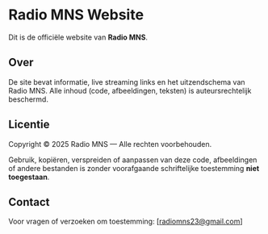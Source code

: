 # Radio MNS Website

Dit is de officiële website van **Radio MNS**.

## Over
De site bevat informatie, live streaming links en het uitzendschema van Radio MNS.
Alle inhoud (code, afbeeldingen, teksten) is auteursrechtelijk beschermd.

## Licentie
Copyright © 2025 Radio MNS — Alle rechten voorbehouden.

Gebruik, kopiëren, verspreiden of aanpassen van deze code, afbeeldingen of andere bestanden
is zonder voorafgaande schriftelijke toestemming **niet toegestaan**.

## Contact
Voor vragen of verzoeken om toestemming:
[radiomns23@gmail.com]
